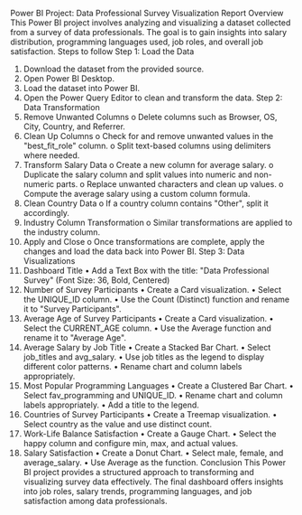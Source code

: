 Power BI Project: Data Professional Survey Visualization Report
Overview
This Power BI project involves analyzing and visualizing a dataset collected from a survey of data professionals. The goal is to gain insights into salary distribution, programming languages used, job roles, and overall job satisfaction.
Steps to follow
Step 1: Load the Data
1.	Download the dataset from the provided source.
2.	Open Power BI Desktop.
3.	Load the dataset into Power BI.
4.	Open the Power Query Editor to clean and transform the data.
Step 2: Data Transformation
1.	Remove Unwanted Columns
o	Delete columns such as Browser, OS, City, Country, and Referrer.
2.	Clean Up Columns
o	Check for and remove unwanted values in the "best_fit_role" column.
o	Split text-based columns using delimiters where needed.
3.	Transform Salary Data
o	Create a new column for average salary.
o	Duplicate the salary column and split values into numeric and non-numeric parts.
o	Replace unwanted characters and clean up values.
o	Compute the average salary using a custom column formula.
4.	Clean Country Data
o	If a country column contains "Other", split it accordingly.
5.	Industry Column Transformation
o	Similar transformations are applied to the industry column.
6.	Apply and Close
o	Once transformations are complete, apply the changes and load the data back into Power BI.
Step 3: Data Visualizations
1. Dashboard Title
•	Add a Text Box with the title: "Data Professional Survey" (Font Size: 36, Bold, Centered)
2. Number of Survey Participants
•	Create a Card visualization.
•	Select the UNIQUE_ID column.
•	Use the Count (Distinct) function and rename it to "Survey Participants".
3. Average Age of Survey Participants
•	Create a Card visualization.
•	Select the CURRENT_AGE column.
•	Use the Average function and rename it to "Average Age".
4. Average Salary by Job Title
•	Create a Stacked Bar Chart.
•	Select job_titles and avg_salary.
•	Use job titles as the legend to display different color patterns.
•	Rename chart and column labels appropriately.
5. Most Popular Programming Languages
•	Create a Clustered Bar Chart.
•	Select fav_programming and UNIQUE_ID.
•	Rename chart and column labels appropriately.
•	Add a title to the legend.
6. Countries of Survey Participants
•	Create a Treemap visualization.
•	Select country as the value and use distinct count.
7. Work-Life Balance Satisfaction
•	Create a Gauge Chart.
•	Select the happy column and configure min, max, and actual values.
8. Salary Satisfaction
•	Create a Donut Chart.
•	Select male, female, and average_salary.
•	Use Average as the function.
Conclusion
This Power BI project provides a structured approach to transforming and visualizing survey data effectively. The final dashboard offers insights into job roles, salary trends, programming languages, and job satisfaction among data professionals.
